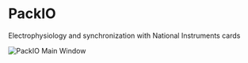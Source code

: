 # PackIO
Electrophysiology and synchronization with National Instruments cards

![PackIO Main Window](https://s3.amazonaws.com/webimagespacker/packio.png)
